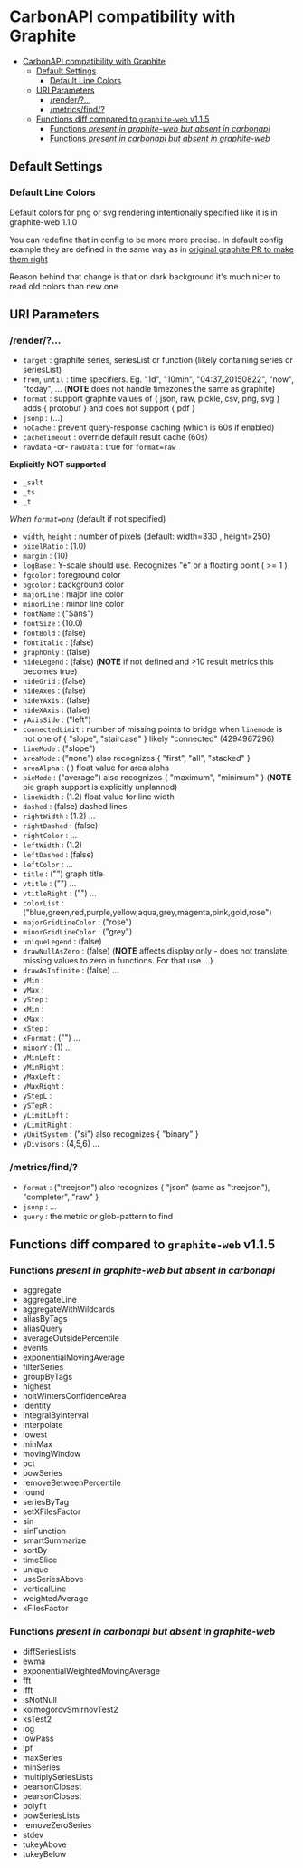 # CarbonAPI compatibility with Graphite

- [CarbonAPI compatibility with Graphite](#carbonapi-compatibility-with-graphite)
  - [Default Settings](#default-settings)
    - [Default Line Colors](#default-line-colors)
  - [URI Parameters](#uri-parameters)
    - [/render/?...](#render)
    - [/metrics/find/?](#metricsfind)
  - [Functions diff compared to `graphite-web` v1.1.5](#functions-diff-compared-to-graphite-web-v115)
    - [Functions *present in graphite-web but absent in carbonapi*](#functions-present-in-graphite-web-but-absent-in-carbonapi)
    - [Functions *present in carbonapi but absent in graphite-web*](#functions-present-in-carbonapi-but-absent-in-graphite-web)

## Default Settings

### Default Line Colors

Default colors for png or svg rendering intentionally specified like it is in graphite-web 1.1.0

You can redefine that in config to be more more precise. In default config example they are defined in the same way as in [original graphite PR to make them right](https://github.com/graphite-project/graphite-web/pull/2239)

Reason behind that change is that on dark background it's much nicer to read old colors than new one

## URI Parameters

### /render/?...

* `target` : graphite series, seriesList or function (likely containing series or seriesList)
* `from`, `until` : time specifiers. Eg. "1d", "10min", "04:37_20150822", "now", "today", ... (**NOTE** does not handle timezones the same as graphite)
* `format` : support graphite values of { json, raw, pickle, csv, png, svg } adds { protobuf } and does not support { pdf }
* `jsonp` : (...)
* `noCache` : prevent query-response caching (which is 60s if enabled)
* `cacheTimeout` : override default result cache (60s)
* `rawdata` -or- `rawData` : true for `format=raw`

**Explicitly NOT supported**
* `_salt`
* `_ts`
* `_t`

_When `format=png`_ (default if not specified)
* `width`, `height` : number of pixels (default: width=330 , height=250)
* `pixelRatio` : (1.0)
* `margin` : (10)
* `logBase` : Y-scale should use. Recognizes "e" or a floating point ( >= 1 )
* `fgcolor` : foreground color
* `bgcolor` : background color
* `majorLine` : major line color
* `minorLine` : minor line color
* `fontName` : ("Sans")
* `fontSize` : (10.0)
* `fontBold` : (false)
* `fontItalic` : (false)
* `graphOnly` : (false)
* `hideLegend` : (false) (**NOTE** if not defined and >10 result metrics this becomes true)
* `hideGrid` : (false)
* `hideAxes` : (false)
* `hideYAxis` : (false)
* `hideXAxis` : (false)
* `yAxisSide` : ("left")
* `connectedLimit` : number of missing points to bridge when `linemode` is not one of { "slope", "staircase" } likely "connected" (4294967296)
* `lineMode` : ("slope")
* `areaMode` : ("none") also recognizes { "first", "all", "stacked" }
* `areaAlpha` : ( <not defined> ) float value for area alpha
* `pieMode` : ("average") also recognizes { "maximum", "minimum" } (**NOTE** pie graph support is explicitly unplanned)
* `lineWidth` : (1.2) float value for line width
* `dashed` : (false) dashed lines
* `rightWidth` : (1.2) ...
* `rightDashed` : (false)
* `rightColor` : ...
* `leftWidth` : (1.2)
* `leftDashed` : (false)
* `leftColor` : ...
* `title` : ("") graph title
* `vtitle` : ("") ...
* `vtitleRight` : ("") ...
* `colorList` : ("blue,green,red,purple,yellow,aqua,grey,magenta,pink,gold,rose")
* `majorGridLineColor` : ("rose")
* `minorGridLineColor` : ("grey")
* `uniqueLegend` : (false)
* `drawNullAsZero` : (false) (**NOTE** affects display only - does not translate missing values to zero in functions. For that use ...)
* `drawAsInfinite` : (false) ...
* `yMin` : <undefined>
* `yMax` : <undefined>
* `yStep` : <undefined>
* `xMin` : <undefined>
* `xMax` : <undefined>
* `xStep` : <undefined>
* `xFormat` : ("") ...
* `minorY` : (1) ...
* `yMinLeft` : <undefined>
* `yMinRight` : <undefined>
* `yMaxLeft` : <undefined>
* `yMaxRight` : <undefined>
* `yStepL` : <undefined>
* `ySTepR` : <undefined>
* `yLimitLeft` : <undefined>
* `yLimitRight` : <undefined>
* `yUnitSystem` : ("si") also recognizes { "binary" }
* `yDivisors` : (4,5,6) ...

### /metrics/find/?

* `format` : ("treejson") also recognizes { "json" (same as "treejson"), "completer", "raw" }
* `jsonp` : ...
* `query` : the metric or glob-pattern to find


## Functions diff compared to `graphite-web` v1.1.5

### Functions *present in graphite-web but absent in carbonapi*

- aggregate
- aggregateLine
- aggregateWithWildcards
- aliasByTags
- aliasQuery
- averageOutsidePercentile
- events
- exponentialMovingAverage
- filterSeries
- groupByTags
- highest
- holtWintersConfidenceArea
- identity
- integralByInterval
- interpolate
- lowest
- minMax
- movingWindow
- pct
- powSeries
- removeBetweenPercentile
- round
- seriesByTag
- setXFilesFactor
- sin
- sinFunction
- smartSummarize
- sortBy
- timeSlice
- unique
- useSeriesAbove
- verticalLine
- weightedAverage
- xFilesFactor

### Functions *present in carbonapi but absent in graphite-web*

- diffSeriesLists
- ewma
- exponentialWeightedMovingAverage
- fft
- ifft
- isNotNull
- kolmogorovSmirnovTest2
- ksTest2
- log
- lowPass
- lpf
- maxSeries
- minSeries
- multiplySeriesLists
- pearsonClosest
- pearsonClosest
- polyfit
- powSeriesLists
- removeZeroSeries
- stdev
- tukeyAbove
- tukeyBelow
